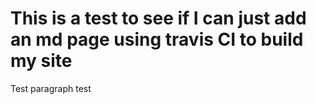 # This is a test to see if I can just add an md page using travis CI to build my site

Test paragraph test
